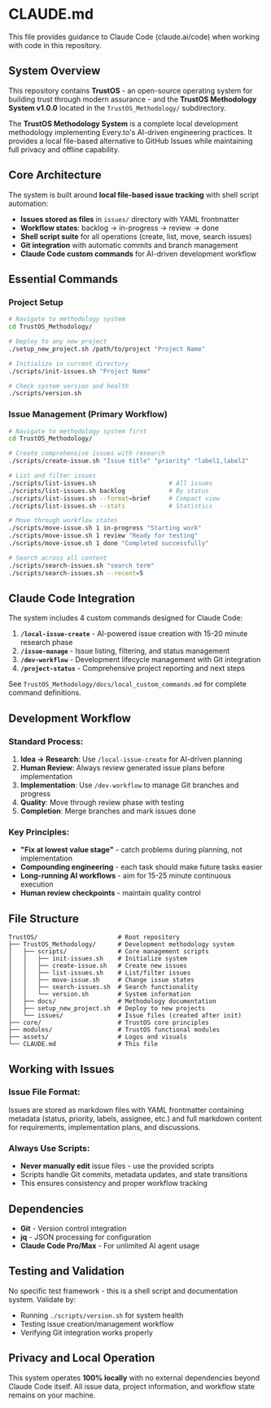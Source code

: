 # CLAUDE.md

This file provides guidance to Claude Code (claude.ai/code) when working with code in this repository.

## System Overview

This repository contains **TrustOS** - an open-source operating system for building trust through modern assurance - and the **TrustOS Methodology System v1.0.0** located in the `TrustOS_Methodology/` subdirectory.

The **TrustOS Methodology System** is a complete local development methodology implementing Every.to's AI-driven engineering practices. It provides a local file-based alternative to GitHub Issues while maintaining full privacy and offline capability.

## Core Architecture

The system is built around **local file-based issue tracking** with shell script automation:

- **Issues stored as files** in `issues/` directory with YAML frontmatter
- **Workflow states**: backlog → in-progress → review → done  
- **Shell script suite** for all operations (create, list, move, search issues)
- **Git integration** with automatic commits and branch management
- **Claude Code custom commands** for AI-driven development workflow

## Essential Commands

### Project Setup
```bash
# Navigate to methodology system
cd TrustOS_Methodology/

# Deploy to any new project
./setup_new_project.sh /path/to/project "Project Name"

# Initialize in current directory  
./scripts/init-issues.sh "Project Name"

# Check system version and health
./scripts/version.sh
```

### Issue Management (Primary Workflow)
```bash
# Navigate to methodology system first
cd TrustOS_Methodology/

# Create comprehensive issues with research
./scripts/create-issue.sh "Issue title" "priority" "label1,label2"

# List and filter issues
./scripts/list-issues.sh                    # All issues
./scripts/list-issues.sh backlog            # By status
./scripts/list-issues.sh --format=brief     # Compact view
./scripts/list-issues.sh --stats            # Statistics

# Move through workflow states
./scripts/move-issue.sh 1 in-progress "Starting work"
./scripts/move-issue.sh 1 review "Ready for testing"  
./scripts/move-issue.sh 1 done "Completed successfully"

# Search across all content
./scripts/search-issues.sh "search term"
./scripts/search-issues.sh --recent=5
```

## Claude Code Integration

The system includes 4 custom commands designed for Claude Code:

1. **`/local-issue-create`** - AI-powered issue creation with 15-20 minute research phase
2. **`/issue-manage`** - Issue listing, filtering, and status management
3. **`/dev-workflow`** - Development lifecycle management with Git integration
4. **`/project-status`** - Comprehensive project reporting and next steps

See `TrustOS_Methodology/docs/local_custom_commands.md` for complete command definitions.

## Development Workflow

### Standard Process:
1. **Idea → Research**: Use `/local-issue-create` for AI-driven planning
2. **Human Review**: Always review generated issue plans before implementation
3. **Implementation**: Use `/dev-workflow` to manage Git branches and progress
4. **Quality**: Move through review phase with testing
5. **Completion**: Merge branches and mark issues done

### Key Principles:
- **"Fix at lowest value stage"** - catch problems during planning, not implementation
- **Compounding engineering** - each task should make future tasks easier
- **Long-running AI workflows** - aim for 15-25 minute continuous execution
- **Human review checkpoints** - maintain quality control

## File Structure

```
TrustOS/                      # Root repository
├── TrustOS_Methodology/      # Development methodology system
│   ├── scripts/              # Core management scripts
│   │   ├── init-issues.sh    # Initialize system
│   │   ├── create-issue.sh   # Create new issues
│   │   ├── list-issues.sh    # List/filter issues
│   │   ├── move-issue.sh     # Change issue states
│   │   ├── search-issues.sh  # Search functionality
│   │   └── version.sh        # System information
│   ├── docs/                 # Methodology documentation
│   ├── setup_new_project.sh  # Deploy to new projects
│   └── issues/               # Issue files (created after init)
├── core/                     # TrustOS core principles
├── modules/                  # TrustOS functional modules
├── assets/                   # Logos and visuals
└── CLAUDE.md                 # This file
```

## Working with Issues

### Issue File Format:
Issues are stored as markdown files with YAML frontmatter containing metadata (status, priority, labels, assignee, etc.) and full markdown content for requirements, implementation plans, and discussions.

### Always Use Scripts:
- **Never manually edit** issue files - use the provided scripts
- Scripts handle Git commits, metadata updates, and state transitions
- This ensures consistency and proper workflow tracking

## Dependencies

- **Git** - Version control integration
- **jq** - JSON processing for configuration  
- **Claude Code Pro/Max** - For unlimited AI agent usage

## Testing and Validation

No specific test framework - this is a shell script and documentation system. Validate by:
- Running `./scripts/version.sh` for system health
- Testing issue creation/management workflow
- Verifying Git integration works properly

## Privacy and Local Operation

This system operates **100% locally** with no external dependencies beyond Claude Code itself. All issue data, project information, and workflow state remains on your machine.